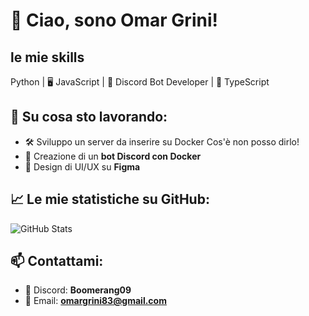 # 👋 Ciao, sono Omar Grini!
## le mie skills
Python | 🖥️ JavaScript | 🤖 Discord Bot Developer | 🚀 TypeScript

## 🚀 Su cosa sto lavorando:
- 🛠️ Sviluppo un server da inserire su Docker Cos'è non posso dirlo!
- 🤖 Creazione di un **bot Discord con Docker**
- 🎨 Design di UI/UX su **Figma**

## 📈 Le mie statistiche su GitHub:
![GitHub Stats](https://github-readme-stats.vercel.app/api?username=TUO_USERNAME&show_icons=true&theme=radical)

## 📫 Contattami:
- 💬 Discord: **Boomerang09**
- 📧 Email: **omargrini83@gmail.com**

